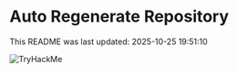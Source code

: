 # Auto Regenerate Repository

This README was last updated: 2025-10-25 19:51:10

 ![TryHackMe](https://tryhackme.com/badge/533634)